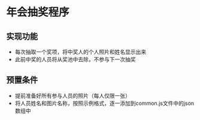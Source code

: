 # 年会抽奖程序

## 实现功能
  * 每次抽取一个奖项，将中奖人的个人照片和姓名显示出来
  * 此前中奖的人员将从奖池中去除，不参与下一次抽奖
## 预置条件
  * 提前准备好所有参与人员的照片（每人仅限一张）
  * 将人员姓名和图片名称，按照示例格式，逐一添加到common.js文件中的json数组中
